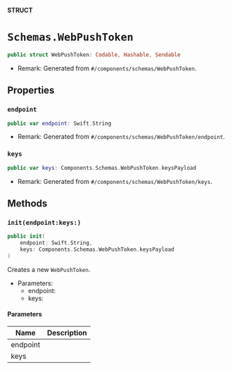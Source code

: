 **STRUCT**

# `Schemas.WebPushToken`

```swift
public struct WebPushToken: Codable, Hashable, Sendable
```

- Remark: Generated from `#/components/schemas/WebPushToken`.

## Properties
### `endpoint`

```swift
public var endpoint: Swift.String
```

- Remark: Generated from `#/components/schemas/WebPushToken/endpoint`.

### `keys`

```swift
public var keys: Components.Schemas.WebPushToken.keysPayload
```

- Remark: Generated from `#/components/schemas/WebPushToken/keys`.

## Methods
### `init(endpoint:keys:)`

```swift
public init(
    endpoint: Swift.String,
    keys: Components.Schemas.WebPushToken.keysPayload
)
```

Creates a new `WebPushToken`.

- Parameters:
  - endpoint:
  - keys:

#### Parameters

| Name | Description |
| ---- | ----------- |
| endpoint |  |
| keys |  |